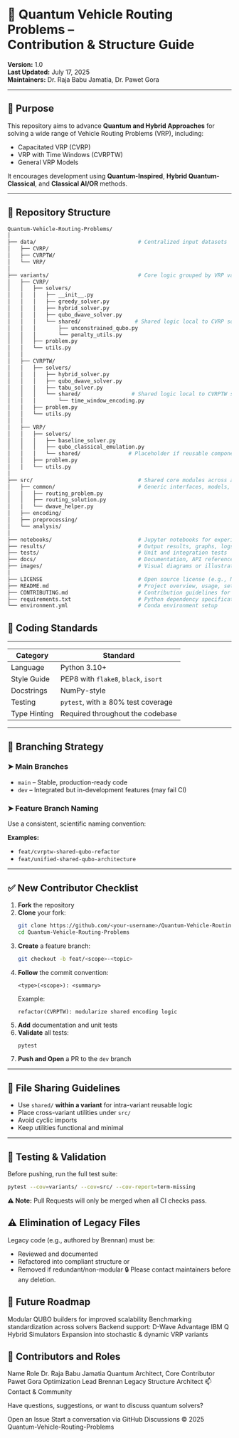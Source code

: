 # 🧭 Quantum Vehicle Routing Problems – <br> Contribution & Structure Guide <br>


**Version:** 1.0  
**Last Updated:** July 17, 2025  
**Maintainers:** Dr. Raja Babu Jamatia, Dr. Pawet Gora


---

## 🚀 Purpose

This repository aims to advance **Quantum and Hybrid Approaches** for solving a wide range of Vehicle Routing Problems (VRP), including:

- Capacitated VRP (CVRP)
- VRP with Time Windows (CVRPTW)
- General VRP Models

It encourages development using **Quantum-Inspired**, **Hybrid Quantum-Classical**, and **Classical AI/OR** methods.

---




## 🧱 Repository Structure

```bash
Quantum-Vehicle-Routing-Problems/
│
├── data/                                # Centralized input datasets
│   ├── CVRP/
│   ├── CVRPTW/
│   └── VRP/
│
├── variants/                            # Core logic grouped by VRP variants
│   ├── CVRP/
│   │   ├── solvers/
│   │   │   ├── __init__.py
│   │   │   ├── greedy_solver.py
│   │   │   ├── hybrid_solver.py
│   │   │   ├── qubo_dwave_solver.py
│   │   │   └── shared/                 # Shared logic local to CVRP solvers
│   │   │       ├── unconstrained_qubo.py
│   │   │       └── penalty_utils.py
│   │   ├── problem.py
│   │   └── utils.py
│   │
│   ├── CVRPTW/
│   │   ├── solvers/
│   │   │   ├── hybrid_solver.py
│   │   │   ├── qubo_dwave_solver.py
│   │   │   ├── tabu_solver.py
│   │   │   └── shared/                # Shared logic local to CVRPTW solvers
│   │   │       └── time_window_encoding.py
│   │   ├── problem.py
│   │   └── utils.py
│   │
│   ├── VRP/
│   │   ├── solvers/
│   │   │   ├── baseline_solver.py
│   │   │   ├── qubo_classical_emulation.py
│   │   │   └── shared/               # Placeholder if reusable components emerge
│   │   ├── problem.py
│   │   └── utils.py
│
├── src/                                 # Shared core modules across all variants
│   ├── common/                          # Generic interfaces, models, helpers
│   │   ├── routing_problem.py
│   │   ├── routing_solution.py
│   │   └── dwave_helper.py
│   ├── encoding/
│   ├── preprocessing/
│   └── analysis/
│
├── notebooks/                           # Jupyter notebooks for experimentation
├── results/                             # Output results, graphs, logs
├── tests/                               # Unit and integration tests
├── docs/                                # Documentation, API references, theory
├── images/                              # Visual diagrams or illustrations
│
├── LICENSE                              # Open source license (e.g., MIT, Apache 2.0)
├── README.md                            # Project overview, usage, setup
├── CONTRIBUTING.md                      # Contribution guidelines for collaborators
├── requirements.txt                     # Python dependency specification
└── environment.yml                      # Conda environment setup

``` 


## 📜 Coding Standards
_____________________________________________________________
| **Category**  | **Standard**                              |
|---------------|-------------------------------------------|
| Language      | Python 3.10+                              |
| Style Guide   | PEP8 with `flake8`, `black`, `isort`      |
| Docstrings    | NumPy-style                               |
| Testing       | `pytest`, with ≥ 80% test coverage        |
| Type Hinting  | Required throughout the codebase          |
-------------------------------------------------------------


## 🔁 Branching Strategy

### ➤ Main Branches
- `main` – Stable, production-ready code
- `dev` – Integrated but in-development features (may fail CI)

### ➤ Feature Branch Naming

Use a consistent, scientific naming convention:

**Examples:**
- `feat/cvrptw-shared-qubo-refactor`
- `feat/unified-shared-qubo-architecture`

---

## ✅ New Contributor Checklist

1. **Fork** the repository
2. **Clone** your fork:
    ```bash
    git clone https://github.com/<your-username>/Quantum-Vehicle-Routing-Problems.git
    cd Quantum-Vehicle-Routing-Problems
    ```
3. **Create** a feature branch:
    ```bash
    git checkout -b feat/<scope>-<topic>
    ```
4. **Follow** the commit convention:
    ```
    <type>(<scope>): <summary>
    ```
    Example:
    ```
    refactor(CVRPTW): modularize shared encoding logic
    ```
5. **Add** documentation and unit tests
6. **Validate** all tests:
    ```bash
    pytest
    ```
7. **Push and Open** a PR to the `dev` branch

---

## 📁 File Sharing Guidelines

- Use `shared/` **within a variant** for intra-variant reusable logic
- Place cross-variant utilities under `src/`
- Avoid cyclic imports
- Keep utilities functional and minimal

---

## 🧪 Testing & Validation

Before pushing, run the full test suite:

```bash
pytest --cov=variants/ --cov=src/ --cov-report=term-missing
 ```
**⚠️ Note:** Pull Requests will only be merged when all CI checks pass.


## ⚠️ Elimination of Legacy Files

Legacy code (e.g., authored by Brennan) must be:

- Reviewed and documented
- Refactored into compliant structure or
- Removed if redundant/non-modular
🔒 Please contact maintainers before any deletion.

## 📌 Future Roadmap

Modular QUBO builders for improved scalability
Benchmarking standardization across solvers
Backend support:
D-Wave Advantage
IBM Q
Hybrid Simulators
Expansion into stochastic & dynamic VRP variants
## 🙌 Contributors and Roles

Name	Role
Dr. Raja Babu Jamatia	Quantum Architect, Core Contributor
Pawet Gora	Optimization Lead
Brennan	Legacy Structure Architect
📫 Contact & Community

Have questions, suggestions, or want to discuss quantum solvers?

Open an Issue
Start a conversation via GitHub Discussions
© 2025 Quantum-Vehicle-Routing-Problems
